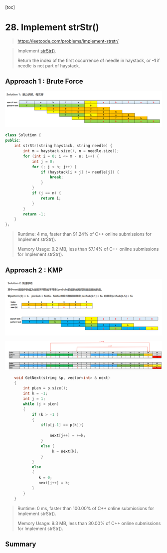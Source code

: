 [toc]

# 28. Implement strStr()

> https://leetcode.com/problems/implement-strstr/

> Implement [strStr()](http://www.cplusplus.com/reference/cstring/strstr/).
>
> Return the index of the first occurrence of needle in haystack, or **-1** if needle is not part of haystack.

## Approach 1 :  Brute Force

![](images\28.1.png)

```cpp
class Solution {
public:
    int strStr(string haystack, string needle) {
        int m = haystack.size(), n = needle.size();
        for (int i = 0; i <= m - n; i++) {
            int j = 0;
            for (; j < n; j++) {
                if (haystack[i + j] != needle[j]) {
                    break;
                }
            }
            if (j == n) {
                return i;
            }
        }
        return -1;
    }
};

```
>Runtime: 4 ms, faster than 91.24% of C++ online submissions for Implement strStr().
>
>Memory Usage: 9.2 MB, less than 57.14% of C++ online submissions for Implement strStr().

## Approach 2 : KMP
![](images\28.2.png)

<img src="images\28.3.png" style="zoom:100%;" />

```cpp
    void GetNext(string &p, vector<int> & next)  
    {  
        int pLen = p.size();    
        int k = -1;  
        int j = 1;  
        while (j < pLen)  
        {  
            if (k > -1 )   
            {  
                if(p[j-1] == p[k]){
                 
                    next[j++] = ++k;  
                }
                else {
                     k = next[k];  
                }
            }  
            else   
            {  
               k = 0; 
               next[j++] = k;  
            }  
        }  
    }
```

> Runtime: 0 ms, faster than 100.00% of C++ online submissions for Implement strStr().
>
> Memory Usage: 9.3 MB, less than 30.00% of C++ online submissions for Implement strStr().

## Summary

